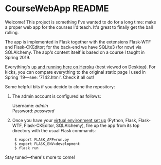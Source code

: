 # CourseWebApp README

Welcome!  This project is something I've wanted to do for a long time: make a proper web app for the courses I'd teach.  It's great to finally get the ball rolling.

The app is implemented in Flask together with the extensions Flask-WTF and Flask-CKEditor; for the back-end we have SQLite3 (for now) via SQLAlchemy.  The app's content itself is based on a course I taught in Spring 2019.

Everything's [up and running here on Heroku](https://coursewebapp.herokuapp.com/) (best viewed on Desktop).  For kicks, you can compare everything to the original static page I used in Spring '19—see: '7142.html'.  Check it all out!

Some helpful bits if you decide to clone the repository:

  1) The admin account is configured as follows:
  
        Username: *admin*  
        Password: *password*
  
  2) Once you have your [virtual environment set up](https://flask.palletsprojects.com/en/2.0.x/installation/) (Python, Flask, Flask-WTF, Flask-CKEditor, SQLAlchemy), fire up the app from its top directory with the usual Flask commands:
  
          $ export FLASK_APP=run.py
          $ export FLASK_ENV=development
          $ flask run
          
Stay tuned—there's more to come!
